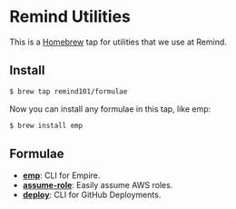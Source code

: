 # Remind Utilities

This is a [Homebrew](http://brew.sh/) tap for utilities that we use at Remind.

## Install

```bash
$ brew tap remind101/formulae
```

Now you can install any formulae in this tap, like emp:

```bash
$ brew install emp
```

## Formulae

* **[emp](https://github.com/remind101/empire)**: CLI for Empire.
* **[assume-role](https://github.com/remind101/assume-role)**: Easily assume AWS roles.
* **[deploy](https://github.com/remind101/deploy)**: CLI for GitHub Deployments.
